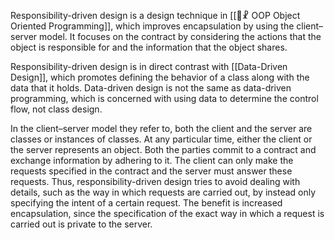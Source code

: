 Responsibility-driven design is a design technique in [[👾☧ OOP Object Oriented Programming]], which improves encapsulation by using the client–server model. It focuses on the contract by considering the actions that the object is responsible for and the information that the object shares.

Responsibility-driven design is in direct contrast with [[Data-Driven Design]], which promotes defining the behavior of a class along with the data that it holds. Data-driven design is not the same as data-driven programming, which is concerned with using data to determine the control flow, not class design.

In the client–server model they refer to, both the client and the server are classes or instances of classes. At any particular time, either the client or the server represents an object. Both the parties commit to a contract and exchange information by adhering to it. The client can only make the requests specified in the contract and the server must answer these requests. Thus, responsibility-driven design tries to avoid dealing with details, such as the way in which requests are carried out, by instead only specifying the intent of a certain request. The benefit is increased encapsulation, since the specification of the exact way in which a request is carried out is private to the server.